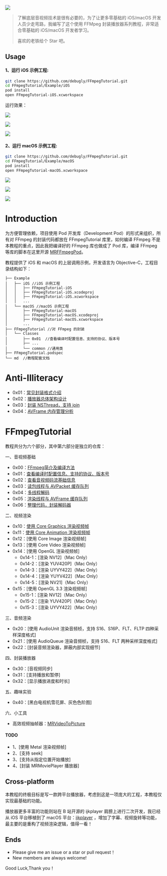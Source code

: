 [![](md/imgs/ffmpeg.png)](https://ffmpeg.org/) 


> 了解底层音视频技术是很有必要的，为了让更多零基础的 iOS/macOS 开发人员少走弯路，我编写了这个使用 FFMpeg 封装播放器系列教程，非常适合零基础的 iOS/macOS 开发者学习。 
> 
> 喜欢的老铁给个 Star 吧。

## Usage

#### 1、运行 iOS 示例工程:

```bash
git clone https://github.com/debugly/FFmpegTutorial.git
cd FFmpegTutorial/Example/iOS
pod install
open FFmpegTutorial-iOS.xcworkspace
```

运行效果：

![](md/imgs/ios-snapshot-1.png)

![](md/imgs/ios-snapshot-2.png)

![](md/imgs/ios-snapshot-3.png)


#### 2、运行 macOS 示例工程:

```bash
git clone https://github.com/debugly/FFmpegTutorial.git
cd FFmpegTutorial/Example/macOS
pod install
open FFmpegTutorial-macOS.xcworkspace
```

![](md/imgs/macos-snapshot-1.png)

![](md/imgs/macos-snapshot-2.png)

![](md/imgs/macos-snapshot-3.png)

# Introduction

为方便管理依赖，项目使用 Pod 开发库（Development Pod）的形式来组织，所有对 FFmpeg 的封装代码都放在 FFmpegTutorial 库里，如何编译 FFmpeg 不是本教程的重点，因此我把编译好的 FFmpeg 库也做成了 Pod 库，编译 FFmpeg 等库的脚本在这里开源 [MRFFmpegPod](https://github.com/debugly/MRFFToolChainPod)。

教程提供了 iOS 和 macOS 的上层调用示例，开发语言为 Objective-C，工程目录结构如下：

```
├── Example
│   ├── iOS //iOS 示例工程
│   │   ├── FFmpegTutorial-iOS
│   │   ├── FFmpegTutorial-iOS.xcodeproj
│   │   ├── FFmpegTutorial-iOS.xcworkspace
│   │   ...
│   └── macOS //macOS 示例工程
│       ├── FFmpegTutorial-macOS
│       ├── FFmpegTutorial-macOS.xcodeproj
│       ├── FFmpegTutorial-macOS.xcworkspace
│       ...
├── FFmpegTutorial //对 FFmpeg 的封装
│   └── Classes
│       ├── 0x01  //查看编译时配置信息、支持的协议、版本号
│       ├── ...
│       └── common //通用类
├── FFmpegTutorial.podspec
└── md  //教程配套文档        
```

# Anti-Illiteracy

- 0x01：[常见封装格式介绍](md/illiteracy/0x01.md)
- 0x02：[播放器总体架构设计](md/illiteracy/0x02.md)
- 0x03：[封装 NSThread，支持 join](md/illiteracy/0x03.md)
- 0x04：[AVFrame 内存管理分析](md/illiteracy/0x04.md)

# FFmpegTutorial

教程共分为六个部分，其中第六部分是独立的仓库：

一、音视频基础

- 0x00：[FFmpeg简介及编译方法](md/0x00.md) 
- 0x01：[查看编译时配置信息、支持的协议、版本号](md/0x01.md)
- 0x02：[查看音视频码流基础信息](md/0x02.md)
- 0x03：[读包线程与 AVPacket 缓存队列](md/0x03.md)
- 0x04：[多线程解码](md/0x04.md)
- 0x05：[渲染线程与 AVFrame 缓存队列](md/0x05.md)
- 0x06：[整理代码，封装解码器](md/0x06.md)

二、视频渲染

- 0x10：[使用 Core Graphics 渲染视频帧](md/0x10.md)
- 0x11：[使用 Core Animation 渲染视频帧](md/0x11.md)
- 0x12：[使用 Core Image 渲染视频帧]
- 0x13：[使用 Core Video 渲染视频帧]
- 0x14：[使用 OpenGL 渲染视频帧]
    - 0x14-1：[渲染 NV12]（Mac Only）
    - 0x14-2：[渲染 YUV420P]（Mac Only）
    - 0x14-3：[渲染 UYVY422]（Mac Only）
    - 0x14-4：[渲染 YUYV422]（Mac Only）
    - 0x14-5：[渲染 NV21]（Mac Only）
- 0x15：[使用 OpenGL 3.3 渲染视频帧]
    - 0x15-1：[渲染 NV12]（Mac Only）
    - 0x15-2：[渲染 YUV420P]（Mac Only）
    - 0x15-3：[渲染 UYVY422]（Mac Only）

三、音频渲染

- 0x20：[使用 AudioUnit 渲染音频桢，支持 S16、S16P、FLT、FLTP 四种采样深度格式]
- 0x21：[使用 AudioQueue 渲染音频桢，支持 S16、FLT 两种采样深度格式]
- 0x22：[封装音频渲染器，屏蔽内部实现细节]

四、封装播放器

- 0x30：[音视频同步]
- 0x31：[支持播放和暂停]
- 0x32：[显示播放进度和时长]

五、趣味实验

- 0x40：[黑白电视机雪花屏、灰色色阶图] 

六、小工具

- 高效视频抽帧器：[MRVideoToPicture](https://github.com/debugly/MRVideoToPicture)

#### TODO

- 1、[使用 Metal 渲染视频帧]
- 2、[支持 seek]
- 3、[支持从指定位置开始播放]
- 4、[封装 MRMoviePlayer 播放器]


## Cross-platform

本教程的终极目标是写一款跨平台播放器，考虑到这是一项庞大的工程，本教程仅实现最基础的功能。

播放器更多丰富的功能则站在 B 站开源的 ijkplayer 肩膀上进行二次开发，我已经从 iOS 平台移植到了 macOS 平台：[ijkplayer](https://github.com/debugly/ijkplayer) ，增加了字幕、视频旋转等功能，最主要的是重构了视频渲染逻辑，值得一看！

## Ends

- Please give me an issue or a star or pull request！
- New members are always welcome!

Good Luck,Thank you！
